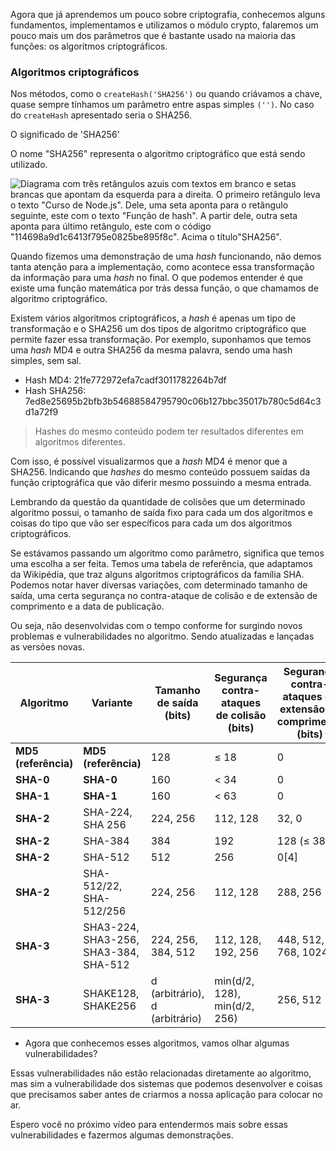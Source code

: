 Agora que já aprendemos um pouco sobre criptografia, conhecemos alguns fundamentos, implementamos e utilizamos o módulo crypto, falaremos um pouco mais um dos parâmetros que é bastante usado na maioria das funções: os algoritmos criptográficos.

### Algoritmos criptográficos

Nos métodos, como o `createHash('SHA256')` ou quando criávamos a chave, quase sempre tínhamos um parâmetro entre aspas simples `('')`. No caso do `createHash` apresentado seria o SHA256.

O significado de 'SHA256'

O nome "SHA256" representa o algoritmo criptográfico que está sendo utilizado.

![Diagrama com três retângulos azuis com textos em branco e setas brancas que apontam da esquerda para a direita. O primeiro retângulo leva o texto "Curso de Node.js". Dele, uma seta  aponta para o retângulo seguinte, este com o texto "Função de hash". A partir dele, outra seta aponta para último retângulo, este com o código "114698a9d1c6413f795e0825be895f8c". Acima o título"SHA256".](https://cdn1.gnarususercontent.com.br/1/723333/7a98eb5a-bd50-4413-8058-b29b622374d6.png)

Quando fizemos uma demonstração de uma _hash_ funcionando, não demos tanta atenção para a implementação, como acontece essa transformação da informação para uma _hash_ no final. O que podemos entender é que existe uma função matemática por trás dessa função, o que chamamos de algoritmo criptográfico.

Existem vários algoritmos criptográficos, a _hash_ é apenas um tipo de transformação e o SHA256 um dos tipos de algoritmo criptográfico que permite fazer essa transformação. Por exemplo, suponhamos que temos uma _hash_ MD4 e outra SHA256 da mesma palavra, sendo uma hash simples, sem sal.

- Hash MD4: 21fe772972efa7cadf3011782264b7df
- Hash SHA256: 7ed8e25695b2bfb3b54688584795790c06b127bbc35017b780c5d64c3d1a72f9

> Hashes do mesmo conteúdo podem ter resultados diferentes em algoritmos diferentes.

Com isso, é possível visualizarmos que a _hash_ MD4 é menor que a SHA256. Indicando que _hashes_ do mesmo conteúdo possuem saídas da função criptográfica que vão diferir mesmo possuindo a mesma entrada.

Lembrando da questão da quantidade de colisões que um determinado algoritmo possui, o tamanho de saída fixo para cada um dos algoritmos e coisas do tipo que vão ser específicos para cada um dos algoritmos criptográficos.

Se estávamos passando um algoritmo como parâmetro, significa que temos uma escolha a ser feita. Temos uma tabela de referência, que adaptamos da Wikipédia, que traz alguns algoritmos criptográficos da família SHA. Podemos notar haver diversas variações, com determinado tamanho de saída, uma certa segurança no contra-ataque de colisão e de extensão de comprimento e a data de publicação.

Ou seja, não desenvolvidas com o tempo conforme for surgindo novos problemas e vulnerabilidades no algoritmo. Sendo atualizadas e lançadas as versões novas.

|**Algoritmo**|**Variante**|**Tamanho de saída (bits)**|**Segurança contra-ataques de colisão (bits)**|**Segurança contra-ataques de extensão de comprimento (bits)**|**Data de publicação**|
|---|---|---|---|---|---|
|**MD5 (referência)**|**MD5 (referência)**|128|≤ 18|0|1992|
|**SHA-0**|**SHA-0**|160|< 34|0|1993|
|**SHA-1**|**SHA-1**|160|< 63|0|1995|
|**SHA-2**|SHA-224, SHA 256|224, 256|112, 128|32, 0|2004, 2001|
|**SHA-2**|SHA-384|384|192|128 (≤ 384)|2001|
|**SHA-2**|SHA-512|512|256|0[4]|2001|
|**SHA-2**|SHA-512/22, SHA-512/256|224, 256|112, 128|288, 256|2012|
|**SHA-3**|SHA3-224, SHA3-256, SHA3-384, SHA-512|224, 256, 384, 512|112, 128, 192, 256|448, 512, 768, 1024|2015|
|**SHA-3**|SHAKE128, SHAKE256|d (arbitrário), d (arbitrário)|min(d/2, 128), min(d/2, 256)|256, 512|2015|

- Agora que conhecemos esses algoritmos, vamos olhar algumas vulnerabilidades?

Essas vulnerabilidades não estão relacionadas diretamente ao algoritmo, mas sim a vulnerabilidade dos sistemas que podemos desenvolver e coisas que precisamos saber antes de criarmos a nossa aplicação para colocar no ar.

Espero você no próximo vídeo para entendermos mais sobre essas vulnerabilidades e fazermos algumas demonstrações.